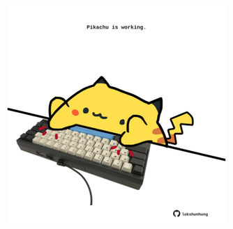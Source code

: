 <!-- built at 02/12/2024, 14:00:47 UTC -->
<p align="center">
  <img width="500" height="500" src="./ReadmeImage.svg">
</p>
